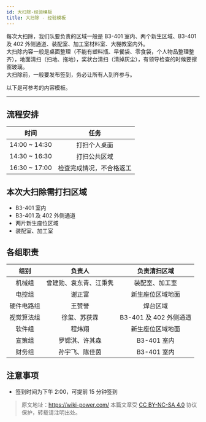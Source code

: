```yaml
---
id: 大扫除-经验模板
title: 大扫除 - 经验模板
---
```


每次大扫除，我们队要负责的区域一般是 B3-401 室内、两个新生区域、B3-401 及 402 外侧通道、装配室、加工室材料室、大棚教室内外。  
大扫除内容一般是桌面整理（不能有塑料瓶、早餐袋、零食袋，个人物品整理整齐），地面清扫（扫地、拖地），奖状台清扫（清掉灰尘），有领导检查的时候要擦窗玻璃。  
大扫除前，一般要发布签到，务必让所有人到齐参与。

以下是可参考的内容模板。

---

## 流程安排

|     时间      |           任务           |
| :-----------: | :----------------------: |
| 14:00 ~ 14:30 |       打扫个人桌面       |
| 14:30 ~ 16:30 |       打扫公共区域       |
| 16:30 ~ 17:00 | 检查完成情况，不合格返工 |

## 本次大扫除需打扫区域

- B3-401 室内
- B3-401 及 402 外侧通道
- 两片新生座位区域
- 装配室、加工室

## 各组职责

|    组别    |         负责人         |        负责清扫区域        |
| :--------: | :--------------------: | :------------------------: |
|   机械组   | 曾建勋、袁东青、江秉隽 |       装配室、加工室       |
|   电控组   |         谢正富         | 新生座位区域地面 |
| 硬件电路组 |         王赞誉         |       焊台区域      |
| 视觉算法组 |      徐玺、苏获霖      |   B3-401 及 402 外侧通道   |
|   软件组   |         程炜翔         |      新生座位区域地面      |
|   宣策组   |     罗锶淇、许其森     |        B3-401 室内         |
|   财务组   |     孙宇飞、陈佳茵     |        B3-401 室内         |

## 注意事项

- 签到时间为下午 2:00，可提前 15 分钟签到

> 原文地址：<https://wiki-power.com/>
> 本篇文章受 [CC BY-NC-SA 4.0](https://creativecommons.org/licenses/by/4.0/deed.zh) 协议保护，转载请注明出处。

